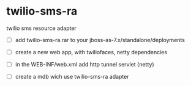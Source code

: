 twilio-sms-ra
=============

twilio sms resource adapter


- [ ] add twilio-sms-ra.rar to your jboss-as-7.x/standalone/deployments
- [ ] create a new web app, with twiliofaces, netty dependencies
- [ ] in the WEB-INF/web.xml add http tunnel servlet (netty)
- [ ] create a mdb wich use twilio-sms-ra adapter





